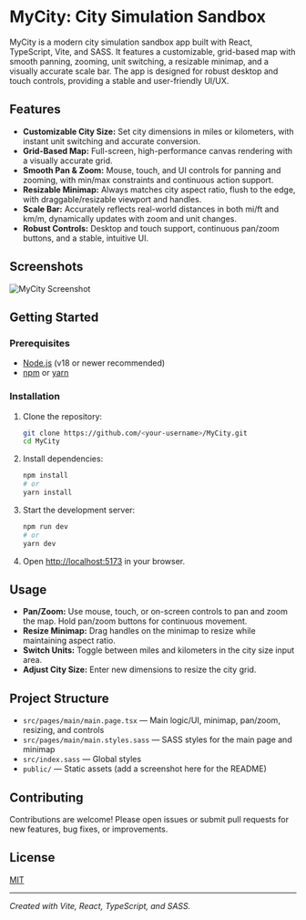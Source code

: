 # MyCity: City Simulation Sandbox

MyCity is a modern city simulation sandbox app built with React, TypeScript, Vite, and SASS. It features a customizable, grid-based map with smooth panning, zooming, unit switching, a resizable minimap, and a visually accurate scale bar. The app is designed for robust desktop and touch controls, providing a stable and user-friendly UI/UX.

## Features

- **Customizable City Size:** Set city dimensions in miles or kilometers, with instant unit switching and accurate conversion.
- **Grid-Based Map:** Full-screen, high-performance canvas rendering with a visually accurate grid.
- **Smooth Pan & Zoom:** Mouse, touch, and UI controls for panning and zooming, with min/max constraints and continuous action support.
- **Resizable Minimap:** Always matches city aspect ratio, flush to the edge, with draggable/resizable viewport and handles.
- **Scale Bar:** Accurately reflects real-world distances in both mi/ft and km/m, dynamically updates with zoom and unit changes.
- **Robust Controls:** Desktop and touch support, continuous pan/zoom buttons, and a stable, intuitive UI.

## Screenshots

![MyCity Screenshot](public/screenshot.png) <!-- Add a screenshot if available -->

## Getting Started

### Prerequisites
- [Node.js](https://nodejs.org/) (v18 or newer recommended)
- [npm](https://www.npmjs.com/) or [yarn](https://yarnpkg.com/)

### Installation

1. Clone the repository:
   ```bash
   git clone https://github.com/<your-username>/MyCity.git
   cd MyCity
   ```
2. Install dependencies:
   ```bash
   npm install
   # or
   yarn install
   ```
3. Start the development server:
   ```bash
   npm run dev
   # or
   yarn dev
   ```
4. Open [http://localhost:5173](http://localhost:5173) in your browser.

## Usage

- **Pan/Zoom:** Use mouse, touch, or on-screen controls to pan and zoom the map. Hold pan/zoom buttons for continuous movement.
- **Resize Minimap:** Drag handles on the minimap to resize while maintaining aspect ratio.
- **Switch Units:** Toggle between miles and kilometers in the city size input area.
- **Adjust City Size:** Enter new dimensions to resize the city grid.

## Project Structure

- `src/pages/main/main.page.tsx` — Main logic/UI, minimap, pan/zoom, resizing, and controls
- `src/pages/main/main.styles.sass` — SASS styles for the main page and minimap
- `src/index.sass` — Global styles
- `public/` — Static assets (add a screenshot here for the README)

## Contributing

Contributions are welcome! Please open issues or submit pull requests for new features, bug fixes, or improvements.

## License

[MIT](LICENSE)

---

*Created with Vite, React, TypeScript, and SASS.*

